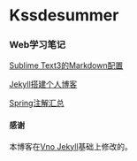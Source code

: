 # Kssdesummer

### Web学习笔记
[Sublime Text3的Markdown配置](https://hdd2803.github.io/2017/11/WebNote_Sublime_Text/)

[Jekyll搭建个人博客](https://hdd2803.github.io/2017/11/WebNote_Jekyll/)

[Spring注解汇总](http://hdd2803.github.io/2017/11/JavaNote_Spring注解汇总/)



#### 感谢   

本博客在[Vno Jekyll](https://github.com/onevcat/vno-jekyll)基础上修改的。  





